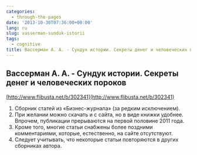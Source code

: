 ```yaml
---
categories:
  - through-the-pages
date: '2013-10-30T07:36:00+00:00'
lang: ru
slug: vasserman-sunduk-istorii
tags:
  - cognitive
title: Вассерман А. А. - Сундук истории. Секреты денег и человеческих пороков
---
```





## Вассерман А. А. - Сундук истории. Секреты денег и человеческих пороков

[http://www.flibusta.net/b/302341](http://www.flibusta.net/b/302341)  

1.  Сборник статей из «Бизнес-журнала» (за редким исключением).
2.  При желании можно скачать и с сайта, но в виде книжки удобнее. Впрочем, публикации прерываются на первой половине 2011 года.
3.  Кроме того, многие статьи снабжены более поздними комментариями, которые, естественно, на сайте отсутствуют.
4.  Следует учитывать, что некоторые статьи повторяются в других сборниках автора.
